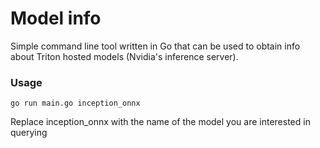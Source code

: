 # Model info

Simple command line tool written in Go that can be used to obtain info about Triton hosted models (Nvidia's inference server).

### Usage

`go run main.go inception_onnx`

Replace inception_onnx with the name of the model you are interested in querying